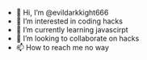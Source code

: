 - 👋 Hi, I’m @evildarkkight666
- 👀 I’m interested in coding hacks
- 🌱 I’m currently learning javascirpt
- 💞️ I’m looking to collaborate on hacks
- 📫 How to reach me no way

<!---
evildarkkight666/evildarkkight666 is a ✨ special ✨ repository because its `README.md` (this file) appears on your GitHub profile.
You can click the Preview link to take a look at your changes.
--->
